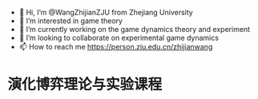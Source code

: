 - 👋 Hi, I’m @WangZhijianZJU from Zhejiang University
- 👀 I’m interested in game theory 
- 🌱 I’m currently working on the game dynamics theory and experiment
- 💞️ I’m looking to collaborate on experimental game dynamics
- 📫 How to reach me https://person.zju.edu.cn/zhijianwang 

<!---
WangZhijianZJU/WangZhijianZJU is a ✨ special ✨ repository because its `README.md` (this file) appears on your GitHub profile.
You can click the Preview link to take a look at your changes.
--->
# 演化博弈理论与实验课程
